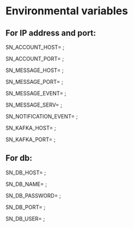 # Environmental variables

## For IP address and port:

SN_ACCOUNT_HOST= ;

SN_ACCOUNT_PORT= ;

SN_MESSAGE_HOST= ;

SN_MESSAGE_PORT= ;

SN_MESSAGE_EVENT= ;

SN_MESSAGE_SERV= ;

SN_NOTIFICATION_EVENT= ;

SN_KAFKA_HOST= ;

SN_KAFKA_PORT= ;


## For db:

SN_DB_HOST= ;

SN_DB_NAME= ;

SN_DB_PASSWORD= ;

SN_DB_PORT= ;

SN_DB_USER= ;